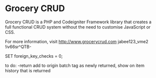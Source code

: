Grocery CRUD
=============
Grocery CRUD is a PHP and Codeigniter Framework library that creates a full functional CRUD system without the need to customise JavaScript or CSS.

For more information, visit http://www.grocerycrud.com
jabee123_vme2
!iv66sr^QTB-

SET foreign_key_checks = 0;

to do:
-return add to origin batch tag as newly returned, show on item history that is returned
